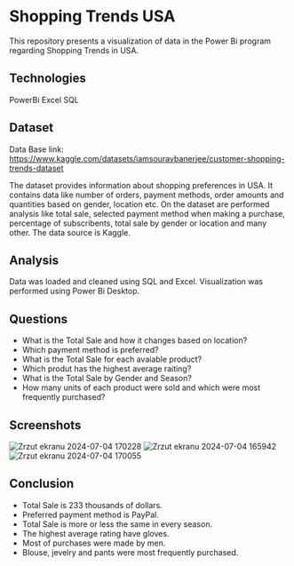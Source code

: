 # Shopping Trends USA
This repository presents a visualization of data in the Power Bi program regarding Shopping Trends in USA.

## Technologies

PowerBi
Excel
SQL

## Dataset

Data Base link: https://www.kaggle.com/datasets/iamsouravbanerjee/customer-shopping-trends-dataset 

The dataset provides information about shopping preferences in USA. It contains data like number of orders, payment methods, order amounts and quantities based on gender, location etc. On the dataset are performed analysis like total sale, selected payment method when making a purchase, percentage of subscribents, total sale by gender or location and many other. The data source is Kaggle.

## Analysis
Data was loaded and cleaned using SQL and Excel. Visualization was performed using Power Bi Desktop.

## Questions
- What is the Total Sale and how it changes based on location?
- Which payment method is preferred?
- What is the Total Sale for each avaiable product?
- Which produt has the highest average raiting?
- What is the Total Sale by Gender and Season?
- How many units of each product were sold and which were most frequently purchased?

## Screenshots

![Zrzut ekranu 2024-07-04 170228](https://github.com/aleksandrakulyk/Shopping-Trends-PowerBi-Project/assets/143332018/6dffd7f5-0b1f-48b6-bba4-89bb0f373a7d)
![Zrzut ekranu 2024-07-04 165942](https://github.com/aleksandrakulyk/Shopping-Trends-PowerBi-Project/assets/143332018/c6338a08-9db3-4dc0-bfb9-ddc2e2d5c8a1)
![Zrzut ekranu 2024-07-04 170055](https://github.com/aleksandrakulyk/Shopping-Trends-PowerBi-Project/assets/143332018/94578070-3fd9-4410-b83d-62d2053b3ae4)



## Conclusion
- Total Sale is 233 thousands of dollars.
- Preferred payment method is PayPal.
- Total Sale is more or less the same in every season.
- The highest average rating have gloves.
- Most of purchases were made by men.
- Blouse, jevelry and pants were most frequently purchased.

